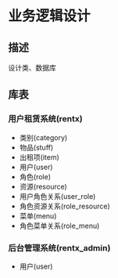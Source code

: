 # 业务逻辑设计

## 描述

设计类、数据库

## 库表
### 用户租赁系统(rentx)
- 类别(category)
- 物品(stuff)
- 出租项(item)
- 用户(user)
- 角色(role)
- 资源(resource)
- 用户角色关系(user_role)
- 角色资源关系(role_resource)
- 菜单(menu)
- 角色菜单关系(role_menu)
### 后台管理系统(rentx_admin)
- 用户(user)